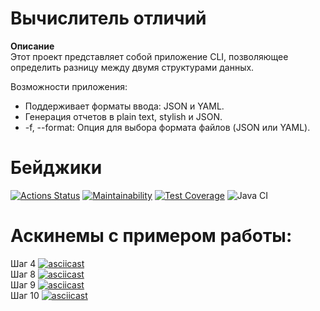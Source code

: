 # Вычислитель отличий
**Описание**  
Этот проект представляет собой приложение CLI, позволяющее определить разницу между двумя структурами данных.

Возможности приложения:
* Поддерживает форматы ввода: JSON и YAML.
* Генерация отчетов в plain text, stylish и JSON.
* -f, --format: Опция для выбора формата файлов (JSON или YAML).
# Бейджики

[![Actions Status](https://github.com/Kagawan/java-project-71/actions/workflows/hexlet-check.yml/badge.svg)](https://github.com/Kagawan/java-project-71/actions)
[![Maintainability](https://api.codeclimate.com/v1/badges/2dc514cc3eb1d02a9565/maintainability)](https://codeclimate.com/github/Kagawan/java-project-71/maintainability)
[![Test Coverage](https://api.codeclimate.com/v1/badges/2dc514cc3eb1d02a9565/test_coverage)](https://codeclimate.com/github/Kagawan/java-project-71/test_coverage)
![Java CI](https://github.com/Kagawan/java-project-71/workflows/Java%20CI/badge.svg)

# Аскинемы с примером работы:

Шаг 4
[![asciicast](https://asciinema.org/a/664842}.svg)](https://asciinema.org/a/664842)  
Шаг 8
[![asciicast](https://asciinema.org/a/664843}.svg)](https://asciinema.org/a/664843)  
Шаг 9
[![asciicast](https://asciinema.org/a/664844}.svg)](https://asciinema.org/a/664844)  
Шаг 10
[![asciicast](https://asciinema.org/a/664845}.svg)](https://asciinema.org/a/664845)